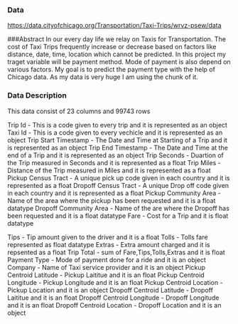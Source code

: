 ### Data
https://data.cityofchicago.org/Transportation/Taxi-Trips/wrvz-psew/data

###Abstract
In our every day life we relay on Taxis for Transportation. The cost of Taxi Trips frequently increase or decrease based on factors like distance, date, time, location which cannot be predicted. In this project my traget variable will be payment method. Mode of payment is also depend on various factors. My goal is to predict the payment type with the help of Chicago data. As my data is very huge I am using the chunk of it.


### Data Description
This data consist of 23 columns and 99743 rows

Trip Id - This is a code given to every trip and it is represented as an object
Taxi Id - This is a code given to every vechicle and it is represented as an object
Trip Start Timestamp - The Date and Time at Starting of a Trip and it is represented as an object
Trip End Timestamp - The Date and Time at the end of a Trip and it is represented as an object
Trip Seconds - Duartion of the Trip measured in Seconds and it is represented as a float
Trip Miles - Distance of the Trip measured in Miles and it is represented as a float
Pickup Census Tract - A unique pick up code given in each country and it is represented as a float
Dropoff Census Tract - A unique Drop off code given in each country and it is represented as a float
Pickup Community Area - Name of the area where the pickup has been requested and it is a float datatype
Dropoff Community Area - Name of the are where the Dropoff has been requested and it is a float datatype
Fare - Cost for a Trip and it is float datatype

Tips - Tip amount given to the driver and it is a float 
Tolls - Tolls fare represented as float datatype
Extras - Extra amount charged and it is repsented as a float
Trip Total - sum of Fare,Tips,Tolls,Extras and it is float 
Payment Type - Mode of payment done for a ride and it is an object
Company - Name of Taxi service provider and it is an object
Pickup Centroid Latitude - Pickup Laititue and it is an float
Pickup Centroid Longitude - Pickup Longitude and it is an float
Pickup Centroid Location - Pickup Location and it is an object
Dropoff Centroid Latitude - Dropoff Laititue and it is an float
Dropoff Centroid Longitude - Dropoff Longitude and it is an float
Dropoff Centroid  Location - Dropoff Location and it is an object
